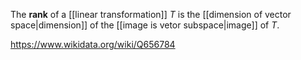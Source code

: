 The **rank** of a [[linear transformation]] $T$ is the [[dimension of vector space|dimension]] of the [[image is vetor subspace|image]] of $T$.

https://www.wikidata.org/wiki/Q656784